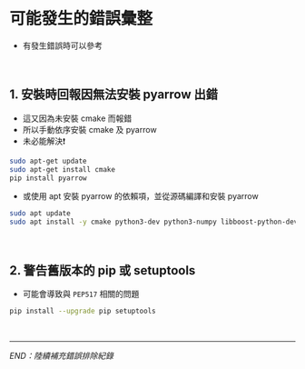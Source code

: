 # 可能發生的錯誤彙整
- 有發生錯誤時可以參考

</br>

## 1. 安裝時回報因無法安裝 pyarrow 出錯
- 這又因為未安裝 cmake 而報錯
- 所以手動依序安裝 cmake 及 pyarrow
- 未必能解決❗️

```bash
sudo apt-get update
sudo apt-get install cmake
pip install pyarrow
```

- 或使用 apt 安裝 pyarrow 的依賴項，並從源碼編譯和安裝 pyarrow

```bash
sudo apt update
sudo apt install -y cmake python3-dev python3-numpy libboost-python-dev
```

</br>

## 2. 警告舊版本的 pip 或 setuptools 
- 可能會導致與 `PEP517` 相關的問題
  
```bash
pip install --upgrade pip setuptools
```

</br>

---
_END：陸續補充錯誤排除紀錄_